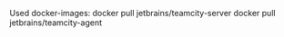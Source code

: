 Used docker-images:
    docker pull jetbrains/teamcity-server
    docker pull jetbrains/teamcity-agent
